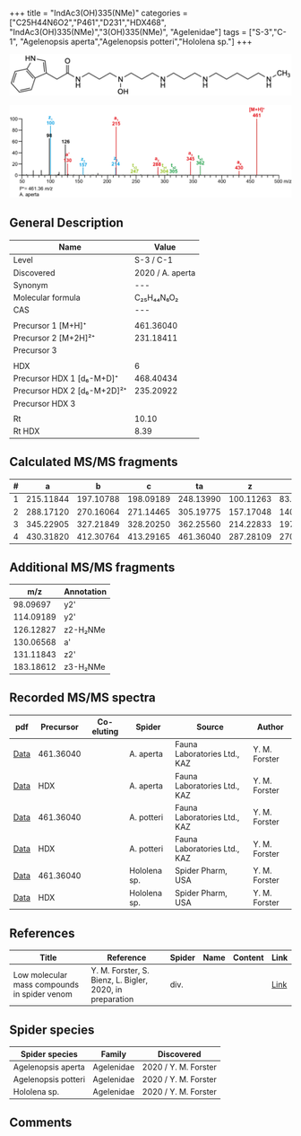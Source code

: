 +++
title = "IndAc3(OH)335(NMe)"
categories = ["C25H44N6O2","P461","D231","HDX468",
"IndAc3(OH)335(NMe)","3(OH)335(NMe)",
"Agelenidae"]
tags = ["S-3","C-1",
"Agelenopsis aperta","Agelenopsis potteri","Hololena sp."]
+++

![](/img/IndAc3(OH)335(NMe).png)

![](/img_MSMS/461_IndAc3(OH)335(NMe)_Aa.png?classes=border)

## General Description

| Name                        | Value            |
|-----------------------------|------------------|
| Level                       | S-3 / C-1               |
| Discovered                  | 2020 / A. aperta |
| Synonym                     | ---              |
| Molecular formula           | C₂₅H₄₄N₆O₂       |
| CAS                         | ---              |
|                             |                  |
| Precursor 1 [M+H]⁺          | 461.36040        |
| Precursor 2 [M+2H]²⁺        | 231.18411        |
| Precursor 3                 |                  |
|                             |                  |
| HDX                         | 6                |
| Precursor HDX 1 [d₆-M+D]⁺   | 468.40434        |
| Precursor HDX 2 [d₆-M+2D]²⁺ | 235.20922        |
| Precursor HDX 3             |                  |
|                             |                  |
| Rt                          | 10.10            |
| Rt HDX                      | 8.39             |

## Calculated MS/MS fragments

| # | a         | b         | c         | ta        | z         | y         | tz        |
|---|-----------|-----------|-----------|-----------|-----------|-----------|-----------|
| 1 | 215.11844 | 197.10788 | 198.09189 | 248.13990 | 100.11263 | 83.08608  | 117.13917 |
| 2 | 288.17120 | 270.16064 | 271.14465 | 305.19775 | 157.17048 | 140.14393 | 174.19702 |
| 3 | 345.22905 | 327.21849 | 328.20250 | 362.25560 | 214.22833 | 197.20178 | 247.24978 |
| 4 | 430.31820 | 412.30764 | 413.29165 | 461.36040 | 287.28109 | 270.25454 | 304.30763 |

## Additional MS/MS fragments

| m/z       | Annotation |
|-----------|------------|
| 98.09697  | y2'        |
| 114.09189 | y2'        |
| 126.12827 | z2-H₂NMe   |
| 130.06568 | a'         |
| 131.11843 | z2'        |
| 183.18612 | z3-H₂NMe   |

## Recorded MS/MS spectra

| pdf                                                     | Precursor | Co-eluting | Spider    | Source                       | Author        |
|---------------------------------------------------------|-----------|------------|-----------|------------------------------|---------------|
| [Data](/pdf/A-aperta/461_IndAc3(OH)335(NMe)_Aa.pdf)     | 461.36040 |            | A. aperta | Fauna Laboratories Ltd., KAZ | Y. M. Forster |
| [Data](/pdf/A-aperta/461_IndAc3(OH)335(NMe)_Aa_HDX.pdf) | HDX       |            | A. aperta | Fauna Laboratories Ltd., KAZ | Y. M. Forster |
| [Data](/pdf/A-potteri/461_IndAc3(OH)335(NMe)_Ap.pdf) | 461.36040 |           | A. potteri | Fauna Laboratories Ltd., KAZ | Y. M. Forster |
| [Data](/pdf/A-potteri/461_IndAc3(OH)335(NMe)_Ap_HDX.pdf) | HDX |           | A. potteri | Fauna Laboratories Ltd., KAZ | Y. M. Forster |
| [Data](/pdf/Hololena-sp/461_IndAc3(OH)335(NMe)_Ho-sp.pdf) | 461.36040 |           | Hololena sp. | Spider Pharm, USA | Y. M. Forster |
| [Data](/pdf/Hololena-sp/461_IndAc3(OH)335(NMe)_Ho-sp_HDX.pdf) | HDX |           | Hololena sp. | Spider Pharm, USA | Y. M. Forster |

## References

| Title     | Reference   | Spider    | Name   | Content  | Link |
|-----------|-------------|-----------|--------|----------|-----|
| Low molecular mass compounds in spider venom      | Y. M. Forster, S. Bienz, L. Bigler, 2020, in preparation          | div.       |   |   | [Link](unknown) |

## Spider species

| Spider species     | Family     | Discovered           |
|--------------------|------------|----------------------|
| Agelenopsis aperta | Agelenidae | 2020 / Y. M. Forster |
| Agelenopsis potteri | Agelenidae | 2020 / Y. M. Forster |
| Hololena sp. | Agelenidae | 2020 / Y. M. Forster |

## Comments